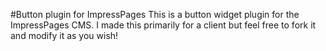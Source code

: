 #Button plugin for ImpressPages
This is a button widget plugin for the ImpressPages CMS.
I made this primarily for a client but feel free to fork it and modify it
as you wish!